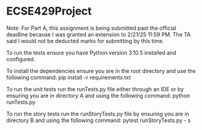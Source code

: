 # ECSE429Project
Note: For Part A, this assignment is being submitted past the official deadline because I was granted an extension to 2/21/25 11:59 PM. The TA said I would not be deducted marks for submitting by this time. 

To run the tests ensure you have Python version 3.10.5 installed and configured.

To install the dependencies ensure you are in the root directory and use the following command: pip install -r requirements.txt

To run the unit tests run the runTests.py file either through an IDE or by ensuring you are in directory A and using the following command: python runTests.py

To run the story tests run the runStoryTests.py file by ensuring you are in directory B and using the following command: pytest runStoryTests.py - s
